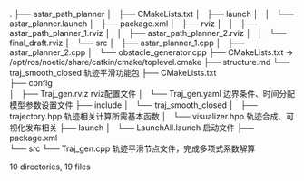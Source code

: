 .
├── astar_path_planner
│   ├── CMakeLists.txt
│   ├── launch
│   │   └── astar_planner.launch
│   ├── package.xml
│   ├── rviz
│   │   ├── astar_path_planner_1.rviz
│   │   ├── astar_path_planner_2.rviz
│   │   └── final_draft.rviz
│   └── src
│       ├── astar_planner_1.cpp
│       ├── astar_planner_2.cpp
│       └── obstacle_generator.cpp
├── CMakeLists.txt -> /opt/ros/noetic/share/catkin/cmake/toplevel.cmake
├── structure.md
└── traj_smooth_closed            轨迹平滑功能包
    ├── CMakeLists.txt            
    ├── config                    
    │   ├── Traj_gen.rviz         rviz配置文件
    │   └── Traj_gen.yaml         边界条件、时间分配模型参数设置文件
    ├── include
    │   └── traj_smooth_closed
    │       ├── trajectory.hpp    轨迹相关计算所需基本函数
    │       └── visualizer.hpp    轨迹合成、可视化发布相关
    ├── launch
    │   └── LaunchAll.launch      启动文件
    ├── package.xml        
    └── src
        └── Traj_gen.cpp          轨迹平滑节点文件，完成多项式系数解算

10 directories, 19 files
